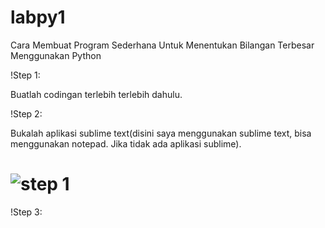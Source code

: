 # labpy1

Cara Membuat Program Sederhana Untuk Menentukan Bilangan Terbesar Menggunakan Python

!Step 1:
  
  Buatlah codingan terlebih terlebih dahulu.

!Step 2:
  
  Bukalah aplikasi sublime text(disini saya menggunakan sublime text, bisa menggunakan notepad. Jika tidak ada aplikasi sublime).

# ![step 1](https://user-images.githubusercontent.com/46733958/52322873-6d683c80-2a0d-11e9-88e9-4ecb5bc5270e.png)

!Step 3:
  
